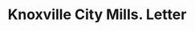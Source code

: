 ---
doi: 10.7916/D85440RB
date_other: '1908'
date_other_textual: '1908'
form: correspondence
genre:
- Letters (correspondence)
name:
- Knoxville City Mills
- J. Allen Smith & Company
object_in_context_url: https://biggert.cul.columbia.edu/items/view/ave_biggert_01715
subject_hierarchical_geographic:
- Knoxville, Tennessee, United States
subject_name:
- Knoxville City Mills
- J. Allen Smith & Company
title: Knoxville City Mills. Letter
sort_title: Knoxville City Mills. Letter
call_number: ave_biggert_01715
coordinates:
- 35.97277777777778,-83.94222222222223
pid: ave_biggert_01715
identifiers: ave_biggert_01715
thumbnail: false
permalink: /biggert/ave_biggert_01715/
layout: iiif-image-page
---
